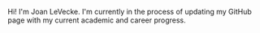 Hi! I'm Joan LeVecke. I'm currently in the process of updating my GitHub page with my current academic and career progress.
